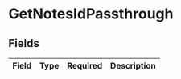 # GetNotesIdPassthrough


## Fields

| Field       | Type        | Required    | Description |
| ----------- | ----------- | ----------- | ----------- |